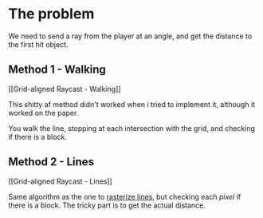 # The problem

We need to send a ray from the player at an angle, and get the distance to the first hit object.

## Method 1 - Walking

[[Grid-aligned Raycast - Walking]]

This shitty af method didn't worked when i tried to implement it, although it worked on the paper.

You walk the line, stopping at each intersection with the grid, and checking if there is a block.

## Method 2 - Lines

[[Grid-aligned Raycast - Lines]]

Same algorithm as the one to [rasterize lines](https://en.wikipedia.org/wiki/Bresenham%27s_line_algorithm), but checking each *pixel* if there is a block.
The tricky part is to get the actual distance.
